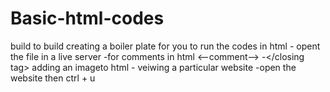 # Basic-html-codes
build to build
creating a boiler plate
for you to run the codes in html - opent the file in a live server
 -for comments in html <--comment-->
 -<opening tag></closing tag>
adding an imageto html
 -<img scr="imagename.extension">
veiwing a particular website 
 -open the website then ctrl + u
